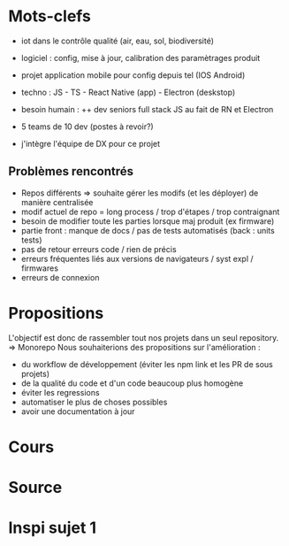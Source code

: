 # Mots-clefs

- iot dans le contrôle qualité (air, eau, sol, biodiversité)
- logiciel : config, mise à jour, calibration des paramètrages produit
- projet application mobile pour config depuis tel (IOS Android)
- techno : JS - TS - React Native (app) - Electron (deskstop)
- besoin humain : ++ dev seniors full stack JS au fait de RN et Electron

- 5 teams de 10 dev (postes à revoir?)
- j'intègre l'équipe de DX pour ce projet

## Problèmes rencontrés
- Repos différents => souhaite gérer les modifs (et les déployer) de manière centralisée
- modif actuel de repo = long process / trop d'étapes / trop contraignant 
- besoin de modifier toute les parties lorsque maj produit (ex firmware)
- partie front : manque de docs / pas de tests automatisés (back : units tests)
- pas de retour erreurs code / rien de précis
- erreurs fréquentes liés aux versions de navigateurs / syst expl / firmwares 
- erreurs de connexion

# Propositions
L'objectif est donc de rassembler tout nos projets dans un seul repository.   => Monorepo
Nous souhaiterions des propositions sur l'amélioration :
- du workflow de développement (éviter les npm link et les PR de sous projets)
- de la qualité du code et d'un code beaucoup plus homogène
- éviter les regressions
- automatiser le plus de choses possibles
- avoir une documentation à jour

# Cours
# Source
# Inspi sujet 1
